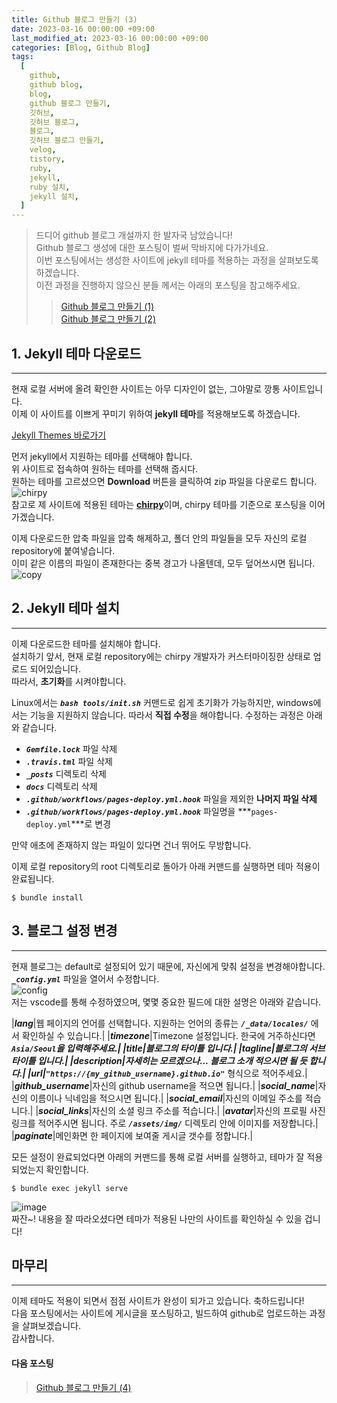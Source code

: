 ```yaml
---
title: Github 블로그 만들기 (3)
date: 2023-03-16 00:00:00 +09:00
last_modified_at: 2023-03-16 00:00:00 +09:00
categories: [Blog, Github Blog]
tags:
  [
    github,
    github blog,
    blog,
    github 블로그 만들기,
    깃허브,
    깃허브 블로그,
    블로그,
    깃허브 블로그 만들기,
    velog,
    tistory,
    ruby,
    jekyll,
    ruby 설치,
    jekyll 설치,
  ]
---
```


> 드디어 github 블로그 개설까지 한 발자국 남았습니다!  
> Github 블로그 생성에 대한 포스팅이 벌써 막바지에 다가가네요.  
> 이번 포스팅에서는 생성한 사이트에 jekyll 테마를 적용하는 과정을 살펴보도록 하겠습니다.  
> 이전 과정을 진행하지 않으신 분들 께서는 아래의 포스팅을 참고해주세요.    
> > [Github 블로그 만들기 (1)](https://devpro.kr/posts/Github-%EB%B8%94%EB%A1%9C%EA%B7%B8-%EB%A7%8C%EB%93%A4%EA%B8%B0-(1)/)  
> > [Github 블로그 만들기 (2)](https://devpro.kr/posts/Github-%EB%B8%94%EB%A1%9C%EA%B7%B8-%EB%A7%8C%EB%93%A4%EA%B8%B0-(2)/)

## 1. Jekyll 테마 다운로드
---
현재 로컬 서버에 올려 확인한 사이트는 아무 디자인이 없는, 그야말로 깡통 사이트입니다.  
이제 이 사이트를 이쁘게 꾸미기 위하여 **jekyll 테마**를 적용해보도록 하겠습니다.  

[Jekyll Themes 바로가기](http://jekyllthemes.org/)  

먼저 jekyll에서 지원하는 테마를 선택해야 합니다.  
위 사이트로 접속하여 원하는 테마를 선택해 줍시다.  
원하는 테마를 고르셨으면 **Download** 버튼을 클릭하여 zip 파일을 다운로드 합니다.  
![chirpy](https://user-images.githubusercontent.com/104547731/225325289-fd184917-499b-47a4-a238-c0884d449d5e.png)  
참고로 제 사이트에 적용된 테마는 [**chirpy**](http://jekyllthemes.org/themes/jekyll-theme-chirpy/)이며, chirpy 테마를 기준으로 포스팅을 이어가겠습니다.  

이제 다운로드한 압축 파일을 압축 해제하고, 폴더 안의 파일들을 모두 자신의 로컬 repository에 붙여넣습니다.  
이미 같은 이름의 파일이 존재한다는 중복 경고가 나올텐데, 모두 덮어쓰시면 됩니다.  
![copy](https://user-images.githubusercontent.com/104547731/225330003-1e866160-b5c0-4168-a63f-7f59ee7a096e.png)  

## 2. Jekyll 테마 설치
---
이제 다운로드한 테마를 설치해야 합니다.  
설치하기 앞서, 현재 로컬 repository에는 chirpy 개발자가 커스터마이징한 상태로 업로드 되어있습니다.  
따라서, **초기화**를 시켜야합니다.  

Linux에서는 ***`bash tools/init.sh`*** 커맨드로 쉽게 초기화가 가능하지만, windows에서는 기능을 지원하지 않습니다. 
따라서 **직접 수정**을 해야합니다. 수정하는 과정은 아래와 같습니다.  
* ***`Gemfile.lock`*** 파일 삭제
* ***`.travis.tml`*** 파일 삭제
* ***`_posts`*** 디렉토리 삭제
* ***`docs`*** 디렉토리 삭제
* ***`.github/workflows/pages-deploy.yml.hook`*** 파일을 제외한 **나머지 파일 삭제**
* ***`.github/workflows/pages-deploy.yml.hook`*** 파일명을 ***`pages-deploy.yml`***로 변경  

만약 애초에 존재하지 않는 파일이 있다면 건너 뛰어도 무방합니다.  

이제 로컬 repository의 root 디렉토리로 돌아가 아래 커맨드를 실행하면 테마 적용이 완료됩니다.  
```shell
$ bundle install
```

## 3. 블로그 설정 변경
---
현재 블로그는 default로 설정되어 있기 때문에, 자신에게 맞춰 설정을 변경해야합니다.  
***`_config.yml`*** 파일을 열어서 수정합니다.  
![config](https://user-images.githubusercontent.com/104547731/225335003-a3e84c1b-5053-403d-b360-b56d2d0cfbff.png)  
저는 vscode를 통해 수정하였으며, 몇몇 중요한 필드에 대한 설명은 아래와 같습니다.  

|***lang***|웹 페이지의 언어를 선택합니다. 지원하는 언어의 종류는 ***`/_data/locales/`*** 에서 확인하실 수 있습니다.|
|***timezone***|Timezone 설정입니다. 한국에 거주하신다면 ***`Asia/Seoul`***을 입력해주세요.|
|***title***|블로그의 타이틀 입니다.|
|***tagline***|블로그의 서브 타이틀 입니다.|
|***description***|자세히는 모르겠으나... 블로그 소개 적으시면 될 듯 합니다.|
|***url***|***`"https://{my_github_username}.github.io"`*** 형식으로 적어주세요.|
|***github_username***|자신의 github username을 적으면 됩니다.|
|***social_name***|자신의 이름이나 닉네임을 적으시면 됩니다.|
|***social_email***|자신의 이메일 주소를 적습니다.|
|***social_links***|자신의 소셜 링크 주소를 적습니다.|
|***avatar***|자신의 프로필 사진 링크를 적어주시면 됩니다. 주로 ***`/assets/img/`*** 디렉토리 안에 이미지를 저장합니다.|
|***paginate***|메인화면 한 페이지에 보여줄 게시글 갯수를 정합니다.|

모든 설정이 완료되었다면 아래의 커맨드를 통해 로컬 서버를 실행하고, 테마가 잘 적용되었는지 확인합니다.
```shell
$ bundle exec jekyll serve
```
![image](https://user-images.githubusercontent.com/104547731/225355422-6dcf8540-65ef-4516-b34b-b8176ab8cd01.png)  
짜잔~! 내용을 잘 따라오셨다면 테마가 적용된 나만의 사이트를 확인하실 수 있을 겁니다!  

## 마무리
---
이제 테마도 적용이 되면서 점점 사이트가 완성이 되가고 있습니다. 축하드립니다!  
다음 포스팅에서는 사이트에 게시글을 포스팅하고, 빌드하여 github로 업로드하는 과정을 살펴보겠습니다.  
감사합니다.  

#### **다음 포스팅**  
> [Github 블로그 만들기 (4)](https://devpro.kr/posts/Github-%EB%B8%94%EB%A1%9C%EA%B7%B8-%EB%A7%8C%EB%93%A4%EA%B8%B0-(4)/)  